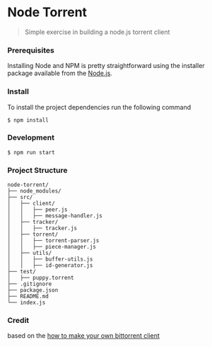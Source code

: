 # Node Torrent

> Simple exercise in building a node.js torrent client

### Prerequisites

Installing Node and NPM is pretty straightforward using the installer package available from the [Node.js](https://nodejs.org/en/).

### Install

To install the project dependencies run the following command

```
$ npm install
```

### Development

```
$ npm run start
```

### Project Structure

```
node-torrent/
├── node_modules/
├── src/
│   ├── client/
│   │   ├── peer.js
│   │   ├── message-handler.js
│   ├── tracker/
│   │   ├── tracker.js
│   ├── torrent/
│   │   ├── torrent-parser.js
│   │   ├── piece-manager.js
│   ├── utils/
│   │   ├── buffer-utils.js
│   │   ├── id-generator.js
├── test/
│   ├── puppy.torrent
├── .gitignore
├── package.json
├── README.md
└── index.js
```

### Credit

based on the [how to make your own bittorrent client](https://allenkim67.github.io/programming/2016/05/04/how-to-make-your-own-bittorrent-client.html#getting-peers-via-the-tracker)
